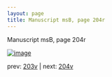 ```yaml
---
layout: page
title: Manuscript msB, page 204r
---
```


Manuscript msB, page 204r

[![image](http://www.homermultitext.org/iipsrv?OBJ=IIP,1.0&FIF=/project/homer/pyramidal/deepzoom/hmt/vbbifolio/pending/vb_203v_204r.tif&WID=100&CVT=JPEG)](http://www.homermultitext.org/ict2/?urn=urn:cite2:hmt:vbbifolio.pending:vb_203v_204r)

prev:  [203v](../203v) | next:  [204v](../204v)

